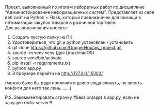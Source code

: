 Проект, выполненный по итогам лаборатных работ по дисциплине "Администрирование информационных систем". Представляет из себя веб сайт на Python + Flask, который предназначен для помощи в оптимизации закупок товаров в розничной торговле.  
Для разворачивания проекта:
1. Создать пустую папку на ПК
2. Удостовериться, что git и python установлен / установить
3. git clone https://github.com/DoggerHou/ais_project.git
4. source -m venv venv (для Linux/macOS)
5. source venv/bin/activate
6. pip install -r requirements.txt
7. python app.py
8. В браузере перейти на http://127.0.0.1:5000/


(можно было бы ради приличия и докер сюда скинуть, но писать конфиги для него так лень........)


P.S. Закомментировать строчку #Session(app) в app.py, если не запущен redis-server!!!
